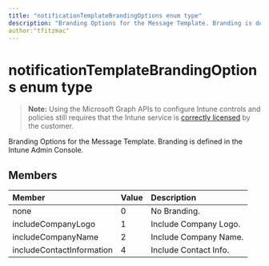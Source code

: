```yaml
---
title: "notificationTemplateBrandingOptions enum type"
description: "Branding Options for the Message Template. Branding is defined in the Intune Admin Console."
author:"tfitzmac"
---
```


# notificationTemplateBrandingOptions enum type

> **Note:** Using the Microsoft Graph APIs to configure Intune controls and policies still requires that the Intune service is [correctly licensed](https://go.microsoft.com/fwlink/?linkid=839381) by the customer.

Branding Options for the Message Template. Branding is defined in the Intune Admin Console.
## Members
|Member|Value|Description|
|:---|:---|:---|
|none|0|No Branding.|
|includeCompanyLogo|1|Include Company Logo.|
|includeCompanyName|2|Include Company Name.|
|includeContactInformation|4|Include Contact Info.|



